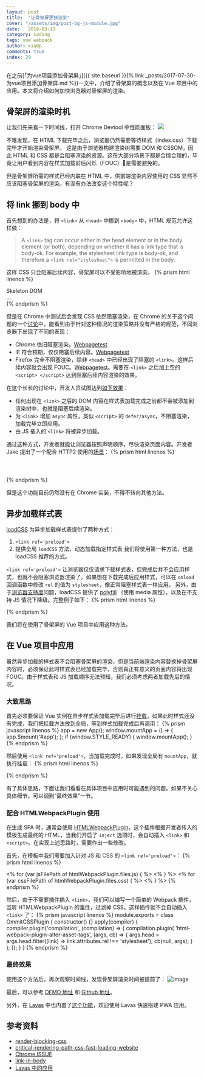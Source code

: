 ```yaml
---
layout: post
title:  "让骨架屏更快渲染"
cover: "/assets/img/post-bg-js-module.jpg"
date:   2018-03-13
category: coding
tags: vue webpack
author: xiaOp
comments: true
index: 29
---
```


在之前[「为vue项目添加骨架屏」]({{ site.baseurl }}{% link _posts/2017-07-30-为vue项目添加骨架屏.md %})一文中，介绍了骨架屏的概念以及在 Vue 项目中的应用。本文将介绍如何加快浏览器对骨架屏的渲染。

## 骨架屏的渲染时机

让我们先来看一下时间线，打开 Chrome Devtool 中性能面板：
![](https://boscdn.baidu.com/assets/lavas/codelab/skeleton.png)

不难发现，在 HTML 下载完毕之后，浏览器仍然需要等待样式（index.css）下载完毕才开始渲染骨架屏。
这是由于浏览器构建渲染树需要 DOM 和 CSSOM，因此 HTML 和 CSS 都是会阻塞渲染的资源。这在大部分场景下都是合情合理的，毕竟让用户看到内容在样式加载前后闪烁（FOUC）是需要避免的。

但是骨架屏所需的样式已经内联在 HTML 中，供前端渲染内容使用的 CSS 显然不应该阻塞骨架屏的渲染。有没有办法改变这个特性呢？

## 将 link 挪到 body 中

首先想到的办法是，将 `<link>` 从 `<head>` 中挪到 `<body>` 中，HTML 规范允许这样做：
> A `<link>` tag can occur either in the head element or in the body element (or both), depending on whether it has a link type that is body-ok. For example, the stylesheet link type is body-ok, and therefore a `<link rel="stylesheet">` is permitted in the body.

这样 CSS 只会阻塞后续内容，骨架屏可以不受影响地被渲染。
{% prism html linenos %}
<head>
    <style>Skeleton CSS</style>
</head>
<body>
    <div>Skeleton DOM</div>
    <link rel='stylesheet' href='index.css'>
    <div id='app'>...</div>
</body>
{% endprism %}

但是在 Chrome 中测试后会发现 CSS 依然阻塞渲染，在 Chrome 的关于这个问题的一个[讨论](https://bugs.chromium.org/p/chromium/issues/detail?id=481122)中，能看到由于针对这种情况的渲染策略并没有严格的规范，不同浏览器下出现了不同的表现：
* Chrome 依旧阻塞渲染。[Webpagetest](http://www.webpagetest.org/video/compare.php?tests=150424_57_12PJ-r:1-c:0)
* IE 符合预期，仅仅阻塞后续内容。[Webpagetest](http://www.webpagetest.org/video/compare.php?tests=150424_NH_12XE-r:1-c:0)
* Firefox 完全不阻塞渲染，除非 `<head>` 中已经出现了阻塞的 `<link>`。这样后续内容就会出现 FOUC。[Webpagetest](http://www.webpagetest.org/video/compare.php?tests=150424_MS_1297-r:1-c:0)。需要在 `<link>` 之后加上空的 `<script> </script>` 达到阻塞后续内容渲染的效果。

在这个长长的讨论中，开发人员试图达到[如下效果](https://bugs.chromium.org/p/chromium/issues/detail?id=481122#c45)：
* 任何出现在 `<link>` 之后的 DOM 内容在样式表加载完成之前都不会被添加到渲染树中，也就是阻塞后续渲染。
* 为 `<link>` 增加 `async` 属性，类似 `<script>` 的 `defer/async`，不阻塞渲染，加载完毕立即应用。
* 由 JS 插入的 `<link>` 将被异步加载。

通过这种方式，开发者就能让浏览器按照声明顺序，尽快渲染页面内容。开发者 Jake 提出了一个配合 HTTP2 使用的[场景](https://jakearchibald.com/2016/link-in-body/)：
{% prism html linenos %}
<body>
  <!-- HTTP/2 push this resource, or inline it, whichever's faster -->
  <link rel="stylesheet" href="/site-header.css">
  <header></header>

  <link rel="stylesheet" href="/article.css">
  <main></main>

  <link rel="stylesheet" href="/site-footer.css">
  <footer></footer>
</body>
{% endprism %}

但是这个功能目前仍然没有在 Chrome 实装，不得不转向其他方法。

## 异步加载样式表

[loadCSS](https://github.com/filamentgroup/loadCSS) 为异步加载样式表提供了两种方式：
1. `<link ref='preload'>`
2. 提供全局 `loadCSS` 方法，动态加载指定样式表
我们将使用第一种方法，也是 loadCSS 推荐的方式。

`<link ref='preload'>` 让浏览器仅仅请求下载样式表，但完成后并不会应用样式，也就不会阻塞浏览器渲染了。如果想在下载完成后应用样式，可以在 `onload` 回调函数中修改 `rel` 的值为 `stylesheet`，像正常阻塞样式表一样应用。
另外，由于[浏览器支持度](https://caniuse.com/#feat=link-rel-preload)问题，loadCSS 提供了 [polyfill](https://github.com/filamentgroup/loadCSS/blob/master/src/cssrelpreload.js) （使用 media 属性），以及在不支持 JS 情况下降级。完整例子如下：
{% prism html linenos %}
<link rel="preload" href="path/to/mystylesheet.css" as="style" onload="this.onload=null;this.rel='stylesheet'">
<noscript><link rel="stylesheet" href="path/to/mystylesheet.css"></noscript>
<script>
/*! loadCSS rel=preload polyfill. [c]2017 Filament Group, Inc. MIT License */
(function(){ ... }());
</script>
{% endprism %}

我们将在使用了骨架屏的 Vue 项目中应用这种方法。

## 在 Vue 项目中应用

虽然异步加载的样式表不会阻塞骨架屏的渲染，但是当前端渲染内容替换掉骨架屏内容时，必须保证此时样式表已经加载完毕，否则真正有意义的页面内容将出现 FOUC。由于样式表和 JS 加载顺序无法预知，我们必须考虑两者加载先后的情况。

### 大致思路

首先必须要保证 Vue 实例在异步样式表加载完毕后进行[挂载](https://vuejs.org/v2/api/#vm-mount)，如果此时样式还没有完成，我们把挂载方法放到全局，等到样式加载完成后再调用：
{% prism javascript linenos %}
app = new App();
window.mountApp = () => {
    app.$mount('#app');
};
if (window.STYLE_READY) {
    window.mountApp();
}
{% endprism %}

然后使用 `<link ref='preload'>`，当加载完成时，如果发现全局有 `mountApp`，就执行挂载：
{% prism html linenos %}
<link rel='preload' href='index.css' as='style' onload='this.onload=null;this.rel='stylesheet';window.STYLE_READY=1;window.mountApp&&window.mountApp();'>
{% endprism %}

有了具体思路，下面让我们看看在具体项目中应用时可能遇到的问题。如果不关心具体细节，可以调到“最终效果”一节。

### 配合 HTMLWebpackPlugin 使用

在生成 SPA 时，通常会使用 [HTMLWebpackPlugin]()，这个插件根据开发者传入的模板生成最终的 HTML，当我们开启了 `inject` 选项时，会自动插入 `<link>` 和 `<script>`。在实现上述思路时，需要作出一些修改。

首先，在模板中我们需要加入针对 JS 和 CSS 的 `<link ref='preload'>`：
{% prism html linenos %}
<head>
    <% for (var jsFilePath of htmlWebpackPlugin.files.js) { %>
        <link rel="preload" href="<%= jsFilePath %>" as="script">
    <% } %>
    <% for (var cssFilePath of htmlWebpackPlugin.files.css) { %>
        <link rel="preload" href="<%= cssFilePath %>" as="style" onload="this.onload=null;this.rel='stylesheet';window.STYLE_READY=1;window.mountApp&&window.mountApp();">
        <noscript><link rel="stylesheet" href="<%= cssFilePath %>"></noscript>
    <% } %>
    <script>
    /*! loadCSS rel=preload polyfill. [c]2017 Filament Group, Inc. MIT License */
    (function(){ ... }());
    </script>
</head>
{% endprism %}

然后，由于不需要插件插入 `<link>`，我们可以编写一个简单的 Webpack 插件，监听 HTMLWebpackPlugin 的[事件](https://github.com/jantimon/html-webpack-plugin#events)，过滤掉 CSS。这样插件就不会自动插入 `<link>` 了：
{% prism javascript linenos %}
module.exports = class OmmitCSSPlugin {
    constructor() {}
    apply(compiler) {
        compiler.plugin('compilation', (compilation) => {
            compilation.plugin(
                'html-webpack-plugin-alter-asset-tags',
                (args, cb) => {
                    args.head = args.head.filter((link) => link.attributes.rel !== 'stylesheet');
                    cb(null, args);
                }
            );
        });
    }
}
{% endprism %}

### 最终效果

使用这个方法后，再次观察时间线，发现骨架屏渲染时间被提前了：
![image](https://user-images.githubusercontent.com/3608471/36834922-6e99d466-1d6f-11e8-8364-b73bc7a9dbb5.png)

最后，可以参考 [DEMO 地址](https://xiaoiver.github.io/skeleton-demo) 和 [Github 地址](https://github.com/xiaoiver/skeleton-demo)。

另外，在 [Lavas](https://lavas.baidu.com/) 中也内置了[这个功能](https://lavas.baidu.com/guide/v2/advanced/appshell#%E5%8A%A0%E5%BF%AB-skeleton-%E7%9A%84%E6%B8%B2%E6%9F%93)，欢迎使用 Lavas 快速搭建 PWA 应用。

## 参考资料

* [render-blocking-css](https://developers.google.com/web/fundamentals/performance/critical-rendering-path/render-blocking-css)
* [critical-rendering-path-css-fast-loading-website](https://www.sitepoint.com/critical-rendering-path-css-fast-loading-website/)
* [Chrome ISSUE](https://bugs.chromium.org/p/chromium/issues/detail?id=481122)
* [link-in-body](https://jakearchibald.com/2016/link-in-body/)
* [Lavas 中的应用](https://github.com/lavas-project/lavas/issues/73)
